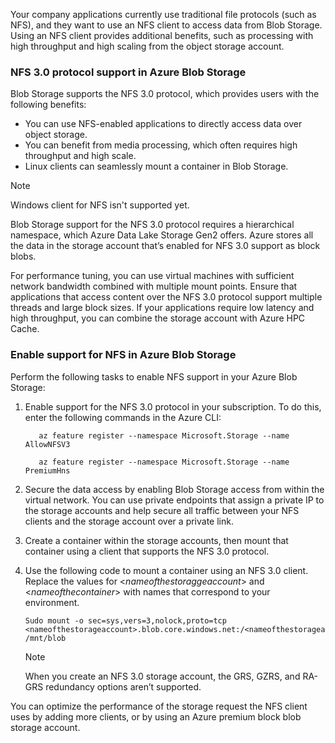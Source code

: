 Your company applications currently use traditional file protocols (such as NFS), and they want to use an NFS client to access data from Blob Storage. Using an NFS client provides additional benefits, such as processing with high throughput and high scaling from the object storage account.

### NFS 3.0 protocol support in Azure Blob Storage

Blob Storage supports the NFS 3.0 protocol, which provides users with the following benefits:

- You can use NFS-enabled applications to directly access data over object storage.
- You can benefit from media processing, which often requires high throughput and high scale.
- Linux clients can seamlessly mount a container in Blob Storage.

> [!NOTE]
> Windows client for NFS isn't supported yet.

Blob Storage support for the NFS 3.0 protocol requires a hierarchical namespace, which Azure Data Lake Storage Gen2 offers. Azure stores all the data in the storage account that’s enabled for NFS 3.0 support as block blobs.

For performance tuning, you can use virtual machines with sufficient network bandwidth combined with multiple mount points. Ensure that applications that access content over the NFS 3.0 protocol support multiple threads and large block sizes. If your applications require low latency and high throughput, you can combine the storage account with Azure HPC Cache.

### Enable support for NFS in Azure Blob Storage

Perform the following tasks to enable NFS support in your Azure Blob Storage:

1. Enable support for the NFS 3.0 protocol in your subscription. To do this, enter the following commands in the Azure CLI:

    ```azurecli
       az feature register --namespace Microsoft.Storage --name AllowNFSV3
    ```
  
    ```azurecli
       az feature register --namespace Microsoft.Storage --name PremiumHns
    ```

2. Secure the data access by enabling Blob Storage access from within the virtual network. You can use private endpoints that assign a private IP to the storage accounts and help secure all traffic between your NFS clients and the storage account over a private link.

3. Create a container within the storage accounts, then mount that container using a client that supports the NFS 3.0 protocol.

4. Use the following code to mount a container using an NFS 3.0 client. Replace the values for <_nameofthestoraggeaccount_> and <_nameofthecontainer_> with names that correspond to your environment.

    ```azurecli
    Sudo mount -o sec=sys,vers=3,nolock,proto=tcp <nameofthestorageaccount>.blob.core.windows.net:/<nameofthestorageaccount>/<nameofthecontainer>  /mnt/blob
    ```

    > [!NOTE]
    > When you create an NFS 3.0 storage account, the GRS, GZRS, and RA-GRS redundancy options aren’t supported.

You can optimize the performance of the storage request the NFS client uses by adding more clients, or by using an Azure premium block blob storage account.
